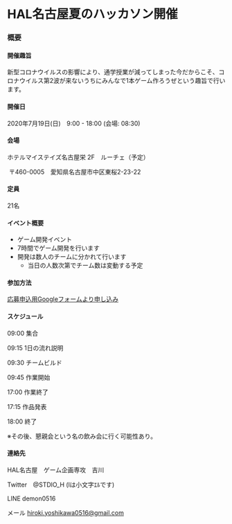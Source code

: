 # HAL名古屋夏のハッカソン開催

### 概要

#### 開催趣旨

新型コロナウイルスの影響により、通学授業が減ってしまった今だからこそ、コロナウイルス第2波が来ないうちにみんなで1本ゲーム作ろうぜという趣旨で行います。

#### 開催日

2020年7月19日(日)　9:00 - 18:00 (会場: 08:30)

#### 会場

ホテルマイステイズ名古屋栄 2F　ルーチェ（予定）

​	〒460-0005　愛知県名古屋市中区東桜2-23-22

#### 定員

21名

#### イベント概要

* ゲーム開発イベント
* 7時間でゲーム開発を行います
* 開発は数人のチームに分かれて行います
  * 当日の人数次第でチーム数は変動する予定

#### 参加方法

[応募申込用Googleフォームより申し込み](https://docs.google.com/forms/d/e/1FAIpQLSfZ6t5Bzxp-dxXkDUsRUor3oq8PDrG_AutQZjUx7E10aad8iQ/viewform?usp=sf_link)

#### スケジュール

09:00	集合

09:15	1日の流れ説明

09:30	チームビルド

09:45	作業開始



17:00	作業終了

17:15	作品発表

18:00	終了

※その後、懇親会という名の飲み会に行く可能性あり。

#### 連絡先

HAL名古屋　ゲーム企画専攻　吉川

Twitter　@STDlO_H (lは小文字ｴﾙです)

LINE		demon0516

メール	hiroki.yoshikawa0516@gmail.com
